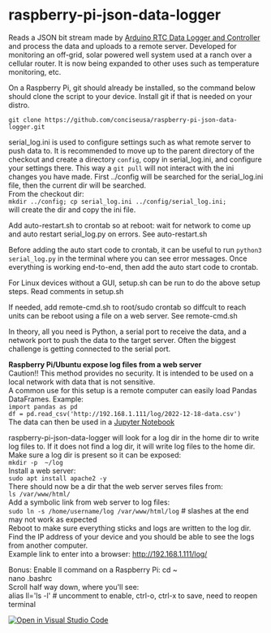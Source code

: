 # raspberry-pi-json-data-logger
Reads a JSON bit stream made by [Arduino RTC Data Logger and Controller](https://github.com/conciseusa/arduino-rtc-json-data-logger) and process the data and uploads to a remote server. 
Developed for monitoring an off-grid, solar powered well system used at a ranch over a cellular router.
It is now being expanded to other uses such as temperature monitoring, etc.

On a Raspberry Pi, git should already be installed, so the command below should clone the script to your device.
Install git if that is needed on your distro.

`git clone https://github.com/conciseusa/raspberry-pi-json-data-logger.git`

serial_log.ini is used to configure settings such as what remote server to push data to. It is recommended to move up to the parent directory of the checkout and create a directory `config`, copy in serial_log.ini, and configure your settings there. This way a `git pull` will not interact with the ini changes you have made. First ../config will be searched for the serial_log.ini file, then the current dir will be searched.<br>
From the checkout dir:<br>
`mkdir ../config; cp serial_log.ini ../config/serial_log.ini;`<br>
will create the dir and copy the ini file.

Add auto-restart.sh to crontab so at reboot: wait for network to come up and auto restart serial_log.py on errors. See auto-restart.sh

Before adding the auto start code to crontab, it can be useful to run `python3 serial_log.py` in the terminal where you can see error messages. Once everything is working end-to-end, then add the auto start code to crontab.

For Linux devices without a GUI, setup.sh can be run to do the above setup steps. Read comments in setup.sh

If needed, add remote-cmd.sh to root/sudo crontab so diffcult to reach units can be reboot using a file on a web server. See remote-cmd.sh

In theory, all you need is Python, a serial port to receive the data, and a network port to push the data to the target server. Often the biggest challenge is getting connected to the serial port.

**Raspberry Pi/Ubuntu expose log files from a web server**<br>
Caution!! This method provides no security. It is intended to be used on a local network with data that is not sensitive.<br>
A common use for this setup is a remote computer can easily load Pandas DataFrames. Example:<br>
`import pandas as pd`<br>
`df = pd.read_csv('http://192.168.1.111/log/2022-12-18-data.csv')`<br>
The data can then be used in a [Jupyter Notebook](https://jupyter.org/)

raspberry-pi-json-data-logger will look for a log dir in the home dir to write log files to.
If it does not find a log dir, it will write log files to the home dir.
Make sure a log dir is present so it can be exposed:<br>
`mkdir -p  ~/log`<br>
Install a web server:<br>
`sudo apt install apache2 -y`<br>
There should now be a dir that the web server serves files from:<br>
`ls /var/www/html/`<br>
Add a symbolic link from web server to log files:<br>
`sudo ln -s /home/username/log /var/www/html/log` # slashes at the end may not work as expected<br>
Reboot to make sure everything sticks and logs are written to the log dir.
Find the IP address of your device and you should be able to see the logs from another computer.<br>
Example link to enter into a browser: http://192.168.1.111/log/

Bonus: Enable ll command on a Raspberry Pi:
cd ~  
nano .bashrc  
Scroll half way down, where you'll see:  
alias ll='ls -l'  # uncomment to enable, ctrl-o, ctrl-x to save, need to reopen terminal  

[![Open in Visual Studio Code](https://open.vscode.dev/badges/open-in-vscode.svg)](https://open.vscode.dev/conciseusa/raspberry-pi-json-data-logger)
